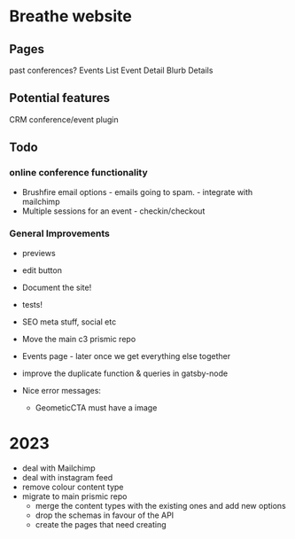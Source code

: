 # Breathe website

## Pages

past conferences?
Events List
Event Detail
Blurb
Details

## Potential features

CRM
conference/event plugin

## Todo

### online conference functionality

- Brushfire email options - emails going to spam. - integrate with mailchimp
- Multiple sessions for an event - checkin/checkout

### General Improvements

- previews
- edit button
- Document the site!
- tests!

- SEO meta stuff, social etc
- Move the main c3 prismic repo

- Events page - later once we get everything else together
- improve the duplicate function & queries in gatsby-node
- Nice error messages:
  - GeometicCTA must have a image

# 2023

- deal with Mailchimp
- deal with instagram feed
- remove colour content type
- migrate to main prismic repo
  - merge the content types with the existing ones and add new options
  - drop the schemas in favour of the API
  - create the pages that need creating
